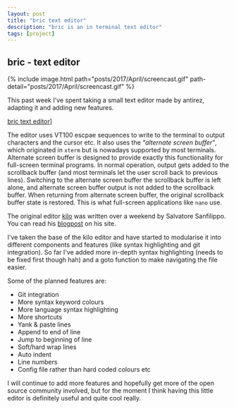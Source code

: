 ```yaml
---
layout: post
title: "bric text editor"
description: "bric is an in terminal text editor"
tags: [project]
---
```


## bric - text editor

{% include image.html path="posts/2017/April/screencast.gif" path-detail="posts/2017/April/screencast.gif" %}

This past week I've spent taking a small text editor made by antirez, adapting it and adding new features.  

<a href="https://github.com/shnupta/bric" target="_blank" >bric text editor]</a>

The editor uses VT100 escpae sequences to write to the terminal to output characters and the cursor etc. It also uses the _"alternate screen buffer"_, which originated in `xterm` but is nowadays supported by most terminals. Alternate screen buffer is designed to provide exactly this functionality for full-screen terminal programs. In normal operation, output gets added to the scrollback buffer (and most terminals let the user scroll back to previous lines). Switching to the alternate screen buffer the scrollback buffer is left alone, and alternate screen buffer output is not added to the scrollback buffer. When returning from alternate screen buffer, the original scrollback buffer state is restored. This is what full-screen applications like `nano` use.  

The original editor <a href="https://github.com/antirez/kilo" target=" _blank" >kilo</a> was written over a weekend by Salvatore Sanfilippo. You can read his <a href="http://antirez.com/news/108" target="_blank">blogpost</a> on his site.  

I've taken the base of the kilo editor and have started to modularise it into different components and features (like syntax highlighting and git integration). So far I've added more in-depth syntax highlighting (needs to be fixed first though hah) and a goto function to make navigating the file easier.  

Some of the planned features are:  

- Git integration
- More syntax keyword colours
- More language syntax highlighting
- More shortcuts
- Yank & paste lines
- Append to end of line
- Jump to beginning of line
- Soft/hard wrap lines
- Auto indent
- Line numbers
- Config file rather than hard coded colours etc

I will continue to add more features and hopefully get more of the open source community involved, but for the moment I think having this little editor is definitely useful and quite cool really.
